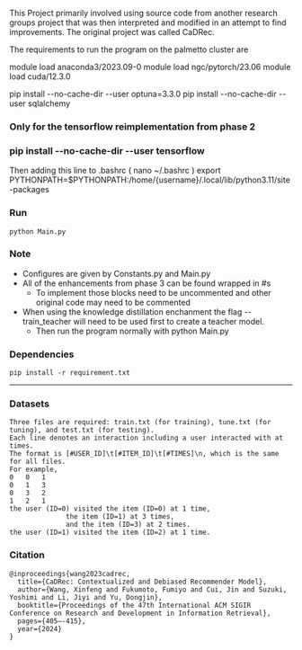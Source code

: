 This Project primarily involved using source code from another research groups project that was then interpreted and modified in an attempt to find improvements.
The original project was called CaDRec.

The requirements to run the program on the palmetto cluster are

module load anaconda3/2023.09-0
module load ngc/pytorch/23.06
module load cuda/12.3.0

pip install --no-cache-dir --user optuna=3.3.0
pip install --no-cache-dir --user sqlalchemy

### Only for the tensorflow reimplementation from phase 2
### pip install --no-cache-dir --user tensorflow

Then adding this line to .bashrc ( nano ~/.bashrc )
export PYTHONPATH=$PYTHONPATH:/home/{username}/.local/lib/python3.11/site-packages


### Run
	python Main.py

### Note
* Configures are given by Constants.py and Main.py
* All of the enhancements from phase 3 can be found wrapped in #s
	* To implement those blocks need to be uncommented and other original code may need to be commented
* When using the knowledge distillation enchanment the flag --train_teacher will need to be used first to create a teacher model.
	* Then run the program normally with python Main.py

### Dependencies
	pip install -r requirement.txt
___

### Datasets
	Three files are required: train.txt (for training), tune.txt (for tuning), and test.txt (for testing).
	Each line denotes an interaction including a user interacted with at times.
	The format is [#USER_ID]\t[#ITEM_ID]\t[#TIMES]\n, which is the same for all files.
	For example,
	0	0	1
	0	1	3
	0	3	2
	1	2	1
	the user (ID=0) visited the item (ID=0) at 1 time, 
				  the item (ID=1) at 3 times, 
				  and the item (ID=3) at 2 times.
	the user (ID=1) visited the item (ID=2) at 1 time.


### Citation
	@inproceedings{wang2023cadrec,
	  title={CaDRec: Contextualized and Debiased Recommender Model},
	  author={Wang, Xinfeng and Fukumoto, Fumiyo and Cui, Jin and Suzuki, Yoshimi and Li, Jiyi and Yu, Dongjin},
	  booktitle={Proceedings of the 47th International ACM SIGIR Conference on Research and Development in Information Retrieval},
   	  pages={405–-415},
	  year={2024}
	}

